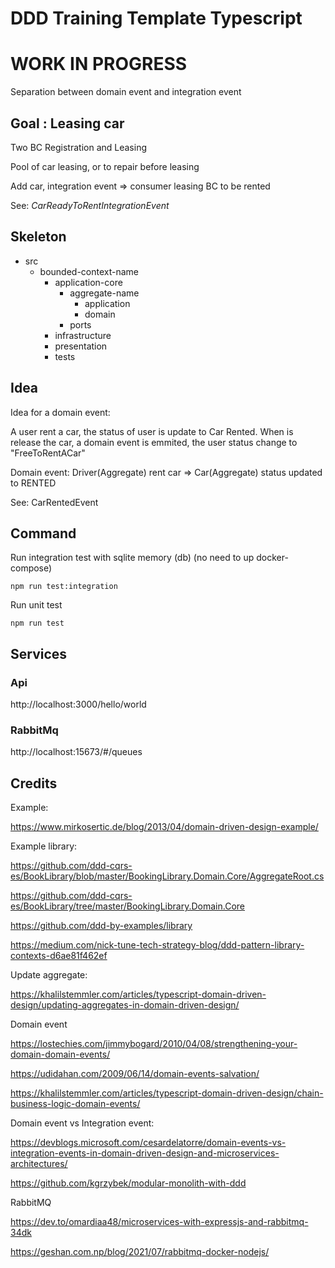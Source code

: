 # DDD Training Template Typescript

<h1>WORK IN PROGRESS</h1>

Separation between domain event and integration event


## Goal : Leasing car

Two BC Registration and Leasing

Pool of car leasing, or to repair before leasing

Add car, integration event  => consumer leasing BC to be rented

See: _CarReadyToRentIntegrationEvent_


## Skeleton


- src
  - bounded-context-name
    - application-core
      - aggregate-name
        - application
        - domain
      - ports
    - infrastructure
    - presentation
    - tests


## Idea

Idea for a domain event:

A user rent a car, the status of user is update to Car Rented.
When is release the car, a domain event is emmited, the user status change to "FreeToRentACar"

Domain event: Driver(Aggregate) rent car => Car(Aggregate) status updated to RENTED


See: CarRentedEvent


## Command

Run integration test with sqlite memory (db) (no need to up docker-compose)

    npm run test:integration

Run unit test

    npm run test


## Services

### Api

http://localhost:3000/hello/world

### RabbitMq

http://localhost:15673/#/queues


## Credits


Example:

https://www.mirkosertic.de/blog/2013/04/domain-driven-design-example/

Example library:

https://github.com/ddd-cqrs-es/BookLibrary/blob/master/BookingLibrary.Domain.Core/AggregateRoot.cs

https://github.com/ddd-cqrs-es/BookLibrary/tree/master/BookingLibrary.Domain.Core

https://github.com/ddd-by-examples/library

https://medium.com/nick-tune-tech-strategy-blog/ddd-pattern-library-contexts-d6ae81f462ef


Update aggregate:

https://khalilstemmler.com/articles/typescript-domain-driven-design/updating-aggregates-in-domain-driven-design/


Domain event

https://lostechies.com/jimmybogard/2010/04/08/strengthening-your-domain-domain-events/

https://udidahan.com/2009/06/14/domain-events-salvation/

https://khalilstemmler.com/articles/typescript-domain-driven-design/chain-business-logic-domain-events/

Domain event vs Integration event:

https://devblogs.microsoft.com/cesardelatorre/domain-events-vs-integration-events-in-domain-driven-design-and-microservices-architectures/

https://github.com/kgrzybek/modular-monolith-with-ddd


RabbitMQ

https://dev.to/omardiaa48/microservices-with-expressjs-and-rabbitmq-34dk

https://geshan.com.np/blog/2021/07/rabbitmq-docker-nodejs/
